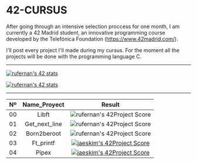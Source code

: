 # 42-CURSUS

After going through an intensive selection proccess for one month, I am currently a 42 Madrid student, an innovative programming course developed by the Telefónica Foundation (https://www.42madrid.com/). 

I'll post every project I'll made during my cursus. For the moment all the projects will be done with the programming language C.

---
  
  [![rufernan's 42 stats](https://badge42.herokuapp.com/api/stats/rufernan?cursus=C%20Piscine)](https://github.com/JaeSeoKim/badge42)

  [![rufernan's 42 stats](https://badge42.herokuapp.com/api/stats/rufernan)](https://github.com/JaeSeoKim/badge42)

---

|  Nº  |			Name_Proyect				| Result |
|:----:|:----------------:|:------:|
|  00  |Libft			  | ![rufernan's 42Project Score](https://badge42.herokuapp.com/api/project/rufernan/Libft)        |  
|  01  |Get_next_line     | ![rufernan's 42Project Score](https://badge42.herokuapp.com/api/project/rufernan/get_next_line)|
|  02  |Born2beroot	      | ![rufernan's 42Project Score](https://badge42.herokuapp.com/api/project/rufernan/Born2beroot)  |
|  03  |Ft_printf	      | [![jaeskim's 42Project Score](https://badge42.herokuapp.com/api/project/rufernan/ft_printf)](https://github.com/JaeSeoKim/badge42)|
|  04  |Pipex	      | [![jaeskim's 42Project Score](https://badge42.herokuapp.com/api/project/rufernan/pipex)](https://github.com/JaeSeoKim/badge42)|

